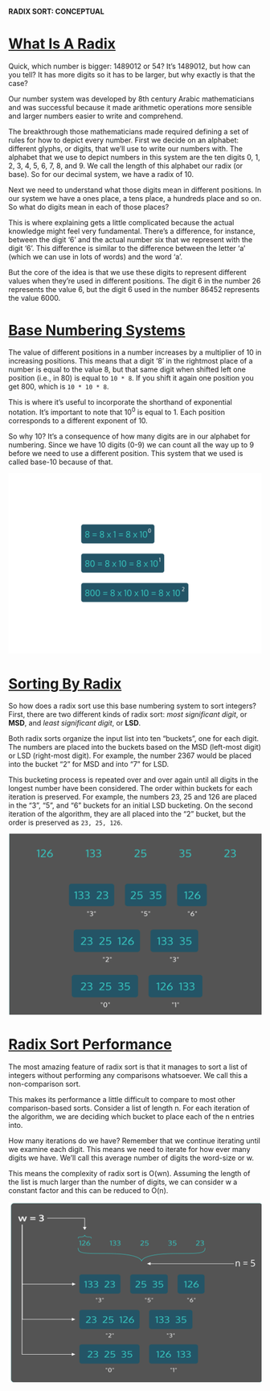 #### RADIX SORT: CONCEPTUAL

# [What Is A Radix](https://www.codecademy.com/courses/sorting-algorithms/lessons/radix-sort-conceptual/exercises/what-is-a-radix)

Quick, which number is bigger: 
1489012 or 54? It’s 1489012, but how can you tell? 
It has more digits so it has to be larger, but why exactly is that the case?

Our number system was developed by 8th century Arabic mathematicians and was successful because it 
made arithmetic operations more sensible and larger numbers easier to write and comprehend.

The breakthrough those mathematicians made required defining a set of rules for how to depict every number. 
First we decide on an alphabet: different glyphs, or digits, that we’ll use to write our numbers with. 
The alphabet that we use to depict numbers in this system are the ten digits 0, 1, 2, 3, 4, 5, 6, 7, 8, and 9. 
We call the length of this alphabet our radix (or base). 
So for our decimal system, we have a radix of 10.

Next we need to understand what those digits mean in different positions. 
In our system we have a ones place, a tens place, a hundreds place and so on. 
So what do digits mean in each of those places?

This is where explaining gets a little complicated because the actual knowledge might feel very fundamental. 
There’s a difference, for instance, between the digit ‘6’ and the actual number six that we represent with the digit ‘6’. 
This difference is similar to the difference between the letter ‘a’ (which we can use in lots of words) and the word ‘a’.

But the core of the idea is that we use these digits to represent different values when they’re used in different positions. 
The digit 6 in the number 26 represents the value 6, but the digit 6 used in the number 86452 represents the value 6000.

# [Base Numbering Systems](https://www.codecademy.com/courses/sorting-algorithms/lessons/radix-sort-conceptual/exercises/base-numbering-systems)

The value of different positions in a number increases by a multiplier of 10 in increasing positions. 
This means that a digit ‘8’ in the rightmost place of a number is equal to the value 8, but that same digit when shifted left one position (i.e., in 80) is equal to `10 * 8`. 
If you shift it again one position you get 800, which is `10 * 10 * 8`.

This is where it’s useful to incorporate the shorthand of exponential notation. 
It’s important to note that 10<sup>0</sup> is equal to 1. 
Each position corresponds to a different exponent of 10.

So why 10? 
It’s a consequence of how many digits are in our alphabet for numbering. 
Since we have 10 digits (0-9) we can count all the way up to 9 before we need to use a different position. 
This system that we used is called base-10 because of that.

![radix](radix2.svg)

# [Sorting By Radix](https://www.codecademy.com/courses/sorting-algorithms/lessons/radix-sort-conceptual/exercises/sorting-by-radix)

So how does a radix sort use this base numbering system to sort integers? 
First, there are two different kinds of radix sort: *most significant digit*, or **MSD**, and *least significant digit*, or **LSD**.

Both radix sorts organize the input list into ten “buckets”, one for each digit. 
The numbers are placed into the buckets based on the MSD (left-most digit) or LSD (right-most digit). 
For example, the number 2367 would be placed into the bucket “2” for MSD and into “7” for LSD.

This bucketing process is repeated over and over again until all digits in the longest number have been considered. 
The order within buckets for each iteration is preserved. 
For example, the numbers 23, 25 and 126 are placed in the “3”, “5”, and “6” buckets for an initial LSD bucketing. 
On the second iteration of the algorithm, they are all placed into the “2” bucket, but the order is preserved as `23, 25, 126`.

![radix-bucket](radix3.svg)

# [Radix Sort Performance](https://www.codecademy.com/courses/sorting-algorithms/lessons/radix-sort-conceptual/exercises/radix-performance)

The most amazing feature of radix sort is that it manages to sort a list of integers without performing any comparisons whatsoever. 
We call this a non-comparison sort.

This makes its performance a little difficult to compare to most other comparison-based sorts. 
Consider a list of length n. 
For each iteration of the algorithm, we are deciding which bucket to place each of the n entries into.

How many iterations do we have? 
Remember that we continue iterating until we examine each digit. 
This means we need to iterate for how ever many digits we have. 
We’ll call this average number of digits the word-size or w.

This means the complexity of radix sort is O(wn). 
Assuming the length of the list is much larger than the number of digits, we can consider w a constant factor and this can be reduced to O(n).

![radix - time complexity](radix4.svg)






